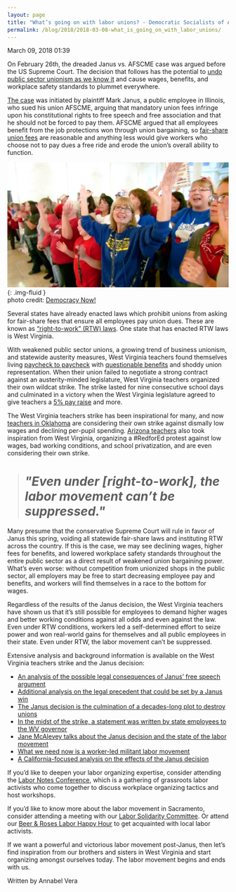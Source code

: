 ```yaml
---
layout: page
title: "What’s going on with labor unions? - Democratic Socialists of America, Sacramento"
permalink: /blog/2018/2018-03-08-what_is_going_on_with_labor_unions/
---
```

March 09, 2018 01:39

On February 26th, the dreaded Janus vs. AFSCME case was argued before the US Supreme Court. The decision that follows has the potential to [<span style="font-weight: 400;">undo public sector unionism as we know it</span>](https://www.thenation.com/article/the-coming-supreme-court-attack-on-public-sector-unions-and-what-unions-can-do-about-it/) and cause wages, benefits, and workplace safety standards to plummet everywhere.

[<span style="font-weight: 400;">The case</span>](https://www.npr.org/2018/02/01/582539884/supreme-court-could-bleed-unions-dry) was initiated by plaintiff Mark Janus, a public employee in Illinois, who sued his union AFSCME, arguing that mandatory union fees infringe upon his constitutional rights to free speech and free association and that he should not be forced to pay them. AFSCME argued that all employees benefit from the job protections won through union bargaining, so [<span style="font-weight: 400;">fair-share union fees</span>](https://www.epi.org/publication/janus-and-fair-share-fees-the-organizations-financing-the-attack-on-unions-ability-to-represent-workers/) are reasonable and anything less would give workers who choose not to pay dues a free ride and erode the union’s overall ability to function.

![](/assets/images/sacramentodsa_pages_220_attachments_original_1520558418_H1_West-Virginia-teacher-strike-win.jpg){: .img-fluid }  
photo credit: [Democracy Now!](https://www.democracynow.org/2018/3/7/headlines/striking_west_virginia_teachers_win_5_raise_for_all_state_workers)

Several states have already enacted laws which prohibit unions from asking for fair-share fees that ensure all employees pay union dues. These are known as [<span style="font-weight: 400;">“right-to-work” (RTW) laws</span>](http://www.epi.org/publication/right-to-work-michigan-economy/). One state that has enacted RTW laws is West Virginia.

With weakened public sector unions, a growing trend of business unionism, and statewide austerity measures, West Virginia teachers found themselves living [<span style="font-weight: 400;">paycheck to paycheck</span>](https://www.nytimes.com/2018/03/01/us/west-virginia-teachers-strike.html) with [<span style="font-weight: 400;">questionable benefits</span>](https://jacobinmag.com/2018/02/west-virginia-teachers-strike-activist-interview) and shoddy union representation. When their union failed to negotiate a strong contract against an austerity-minded legislature, West Virginia teachers organized their own wildcat strike. The strike lasted for nine consecutive school days and culminated in a victory when the West Virginia legislature agreed to give teachers a [<span style="font-weight: 400;">5% pay raise</span>](https://www.cnn.com/2018/03/06/us/west-virginia-teachers-strike/index.html) and more.

The West Virginia teachers strike has been inspirational for many, and now [<span style="font-weight: 400;">teachers in Oklahoma</span>](https://theintercept.com/2018/03/06/oklahoma-teacher-strike-west-virginia/) are considering their own strike against dismally low wages and declining per-pupil spending. [<span style="font-weight: 400;">Arizona teachers</span>](https://www.azcentral.com/story/news/local/arizona-education/2018/03/07/arizona-teachers-wear-red-talk-strike-low-wages/401831002/) also took inspiration from West Virginia, organizing a #RedforEd protest against low wages, bad working conditions, and school privatization, and are even considering their own strike.

> # *"Even under [right-to-work], the labor movement can’t be suppressed."*

Many presume that the conservative Supreme Court will rule in favor of Janus this spring, voiding all statewide fair-share laws and instituting RTW across the country. If this is the case, we may see declining wages, higher fees for benefits, and lowered workplace safety standards throughout the entire public sector as a direct result of weakened union bargaining power. What’s even worse: without competition from unionized shops in the public sector, all employers may be free to start decreasing employee pay and benefits, and workers will find themselves in a race to the bottom for wages.

Regardless of the results of the Janus decision, the West Virginia teachers have shown us that it’s still possible for employees to demand higher wages and better working conditions against all odds and even against the law. Even under RTW conditions, workers led a self-determined effort to seize power and won real-world gains for themselves and all public employees in their state. Even under RTW, the labor movement can’t be suppressed.

Extensive analysis and background information is available on the West Virginia teachers strike and the Janus decision:

* [<span style="font-weight: 400;">An analysis of the possible legal consequences of Janus’ free speech argument</span>](http://inthesetimes.com/working/entry/20897/heres_how_a_supreme_court_decision_to_gut_public_sector_unions_could_backfi)
* [<span style="font-weight: 400;">Additional analysis on the legal precedent that could be set by a Janus win</span>](https://theintercept.com/2018/02/25/conservatives-public-sector-unions-janus/)
* [<span style="font-weight: 400;">The Janus decision is the culmination of a decades-long plot to destroy unions</span>](http://inthesetimes.com/features/janus_supreme_court_unions_investigation.html)
* [<span style="font-weight: 400;">In the midst of the strike, a statement was written by state employees to the WV governor</span>](https://twitter.com/jake_zuckerman/status/968857865074208768)
* [<span style="font-weight: 400;">Jane McAlevey talks about the Janus decision and the state of the labor movement</span>](https://www.thenation.com/article/the-coming-supreme-court-attack-on-public-sector-unions-and-what-unions-can-do-about-it/)
* [<span style="font-weight: 400;">What we need now is a worker-led militant labor movement</span>](http://inthesetimes.com/working/entry/20965/west_virginia_teachers_strike_victory_raise_oklahoma)
* [<span style="font-weight: 400;">A California-focused analysis on the effects of the Janus decision</span>](https://www.sfchronicle.com/politics/article/California-unions-planning-next-steps-if-Janus-12726938.php)

If you’d like to deepen your labor organizing expertise, consider attending the [<span style="font-weight: 400;">Labor Notes Conference</span>](http://labornotes.org/2018), which is a gathering of grassroots labor activists who come together to discuss workplace organizing tactics and host workshops.

If you’d like to know more about the labor movement in Sacramento, consider attending a meeting with our [<span style="font-weight: 400;">Labor Solidarity Committee</span>](/joinacommittee). Or attend our [<span style="font-weight: 400;">Beer &amp; Roses Labor Happy Hour</span>](https://www.facebook.com/events/516063148780291/) to get acquainted with local labor activists.

If we want a powerful and victorious labor movement post-Janus, then let’s find inspiration from our brothers and sisters in West Virginia and start organizing amongst ourselves today. The labor movement begins and ends with us.

Written by Annabel Vera
